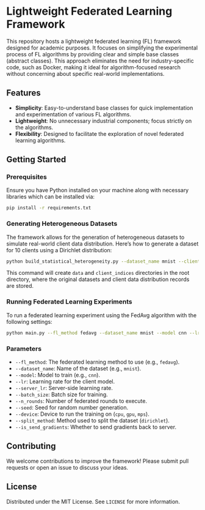 
# Lightweight Federated Learning Framework

This repository hosts a lightweight federated learning (FL) framework designed for academic purposes. It focuses on simplifying the experimental process of FL algorithms by providing clear and simple base classes (abstract classes). This approach eliminates the need for industry-specific code, such as Docker, making it ideal for algorithm-focused research without concerning about specific real-world implementations.

## Features

- **Simplicity**: Easy-to-understand base classes for quick implementation and experimentation of various FL algorithms.
- **Lightweight**: No unnecessary industrial components; focus strictly on the algorithms.
- **Flexibility**: Designed to facilitate the exploration of novel federated learning algorithms.

## Getting Started

### Prerequisites

Ensure you have Python installed on your machine along with necessary libraries which can be installed via:

```bash
pip install -r requirements.txt
```

### Generating Heterogeneous Datasets

The framework allows for the generation of heterogeneous datasets to simulate real-world client data distribution. Here’s how to generate a dataset for 10 clients using a Dirichlet distribution:

```bash
python build_statistical_heterogeneity.py --dataset_name mnist --clients_num 10 --split_method dirichlet --seed 42 --alpha 0.1 --dataset_indexes_dir client_indices
```

This command will create `data` and `client_indices` directories in the root directory, where the original datasets and client data distribution records are stored.

### Running Federated Learning Experiments

To run a federated learning experiment using the FedAvg algorithm with the following settings:

```bash
python main.py --fl_method fedavg --dataset_name mnist --model cnn --lr 1e-4 --server_lr 0.0005 --batch_size 16 --n_rounds 10 --seed 42 --device cpu --split_method dirichlet --is_send_gradients True
```

### Parameters

- `--fl_method`: The federated learning method to use (e.g., `fedavg`).
- `--dataset_name`: Name of the dataset (e.g., `mnist`).
- `--model`: Model to train (e.g., `cnn`).
- `--lr`: Learning rate for the client model.
- `--server_lr`: Server-side learning rate.
- `--batch_size`: Batch size for training.
- `--n_rounds`: Number of federated rounds to execute.
- `--seed`: Seed for random number generation.
- `--device`: Device to run the training on (`cpu`, `gpu`, `mps`).
- `--split_method`: Method used to split the dataset (`dirichlet`).
- `--is_send_gradients`: Whether to send gradients back to server.

## Contributing

We welcome contributions to improve the framework! Please submit pull requests or open an issue to discuss your ideas.

## License

Distributed under the MIT License. See `LICENSE` for more information.
```